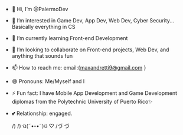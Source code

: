 - 👋 Hi, I’m @PalermoDev
- 👀 I’m interested in Game Dev, App Dev, Web Dev, Cyber Security... Basically everything in CS
- 🌱 I’m currently learning Front-end Development
- 💞️ I’m looking to collaborate on Front-end projects, Web Dev, and anything that sounds fun
- 📫 How to reach me: email:{maxandretti9@gmail.com }
- 😄 Pronouns: Me/Myself and I
- ⚡ Fun fact: I have Mobile App Development and Game Development diplomas from the Polytechnic University of Puerto Rico✨
- 💕 Relationship: engaged.

   /)  /)
ପ(˶•-•˶)ଓ ♡
 /づ  づ
<!---
PalermoDev/PalermoDev is a ✨ special  repository because its `README.md` (this file) appears on your GitHub profile.
You can click the Preview link to take a look at your changes.
--->
